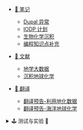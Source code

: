 - [🔬 笔记](Page/Notes/笔记说明 "笔记栏目介绍")

  - [Dupal 异常](Page/Notes/Dupal异常 "关于Dupal异常的笔记")
  - [IODP 计划](Page/Notes/IODP计划 "关于IODP 计划的笔记")
  - [生物化学沉积](Page/Notes/生物化学沉积 "关于生物化学沉积的笔记")
  - [编程知识点补充](Page/Notes/知识点补充 "一些知识点")

- [📑 文献](Page/Paper/文献说明 "文献栏目说明")

  - [地学大数据](Page/Paper/地学大数据 "部分地学大数据系列文献收录")
  - [沉积地球化学](Page/Paper/沉积地球化学 "部分海洋地球化学文献收录")

- [📖 翻译](Page/Books/翻译说明 "翻译栏目说明")

  - [翻译预告-利用地化数据](Page/Books/利用地化数据 "利用地化数据以了解地质进程")
  - [翻译预告-海洋地球化学](Page/Books/海洋地球化学 "地球化学书籍翻译预告")

<details>
<summary> 🕹️ 测试与实验 🚢 </summary>

- [🕹️ 测试](Page/Test/测试说明 "测试栏目说明")

  - [Emoji 支持](Page/Test/Emoji "🤣💓😂")
  - [临时笔记](Page/Notes/test "临时笔记")

- [⏱️ 日记](Page/Diary/一篇小日记 "一篇小日记😂")

</details>
